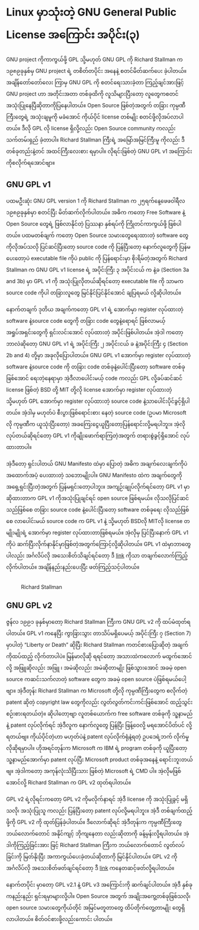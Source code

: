 # Linux မှာသုံးတဲ့ GNU General Public License အကြောင်း အပိုင်း(၃)

GNU project ကိုကာကွယ်ဖို့ GPL သို့မဟုတ် GNU GPL ကို Richard Stallman က ၁၉၈၉ခုနှစ်မှ GNU project ရဲ့ တစိတ်တပိုင်း အနေနဲ့ စတင်မိတ်ဆက်ပေး ခဲ့ပါတယ်။ အချိန်တော်တော်လေး ကြာမှ GNU GPL ကို စတင်ရေးသားခဲ့တာ ကြည့်ချင်အားဖြင့် GNU project ဟာ အတိုင်းအတာ တစ်ခုထိကို လူသိများပြီးတော့ လူတွေကစတင် အသုံးပြုနေပြီဆိုတာကိုပြနေပါတယ်။ Open Source ဖြစ်တဲ့အတွက် တခြား ကုမ္ပဏီကြီးတွေရဲ့ အသုံးချမူကို မခံအောင် ကိုယ်ပိုင် license တစ်မျိုး စတင်ဖို့လိုအပ်လာပါတယ်။ ဒီလို GPL လို license ရှိလို့လည်း Open Source community ကလည်း သက်တမ်းရှည် ခဲ့တာပါ။ Richard Stallman ကြီးရဲ့ အမြော်အမြင်ကြီးမူ ကိုလည်း ဒီတစ်ခုတည်းနဲ့တင် အထင်ကြီးလေးစား ရမှာပါ။ လိုရင်းဖြစ်တဲ့ GNU GPL v1 အကြောင်းကိုစလိုက်ရအောင်ဗျာ။

## GNU GPL v1

ပထမဦးဆုံး GNU GPL version 1 ကို Richard Stallman က ၂၅ရက်နေ့ဖေဖဝါရီလ ၁၉၈၉ခုနှစ်မှာ စတင်ပြီး မိတ်ဆက်လိုက်ပါတယ်။ အဓိက ကတော့ Free Software နဲ့ Open Source တွေရဲ့ ဖြစ်လာနိုင်တဲ့ ပြဿနာ နှစ်ရပ်ကို ကြိုတင်ကာကွယ်ဖို့ ဖြစ်ပါတယ်။ ပထမတစ်ချက် ကတော့ Open Source သမားတွေရေးထားတဲ့ software တွေကိုလိုအပ်သလို ပြင်ဆင်ပြီးတော့ source code ကို ပြန်ပြီးတော့ နောက်လူတွေကို ပြန်မပေးတော့ပဲ executable file ကိုပဲ public ကို ပြန်ရောင်းမှာ စိုးရိမ်တဲ့အတွက် Richard Stallman က GNU GPL v1 license ရဲ့ အပိုင်းကြီး ၃ အပိုင်းငယ် က နဲ့ခ (Section 3a and 3b) မှာ GPL v1 ကို အသုံးပြုလိုတယ်ဆိုရင်တော့ executable file ကို သာမက source code ကိုပါ တခြားလူတွေ မြင်နိုင်ပြင်နိုင်အောင် ချပြရမယ် လို့ဆိုပါတယ်။

နောက်တချက် ဒုတိယ အချက်ကတော့ GPL v1 ရဲ့ အောက်မှာ register လုပ်ထားတဲ့ software နဲ့source code တွေကို တခြား code တွေနဲ့ရောရင် ဖြစ်လာမယ့် အရှုပ်အရှင်းတွေကို ရှင်းလင်းအောင် လုပ်ထားတဲ့ အပိုင်းဖြစ်ပါတယ်။ အဲ့ဒါ ကတော့ ဘာလဲဆိုတော့ GNU GPL v1 ရဲ့ အပိုင်းကြီး ၂ အပိုင်းငယ် ခ နဲ့အပိုင်းကြီး ၄ (Section 2b and 4) တို့မှာ အခုလိုပြောပါတယ်။ GNU GPL v1 အောက်မှာ register လုပ်ထားတဲ့ software နဲ့source code ကို တခြား code တစ်ခုနဲ့ပေါင်းပြီးတော့ software တစ်ခုဖြစ်အောင် ရေးတဲ့နေရာမှာ အဲ့ဒီလာပေါင်းမယ့် code ကလည်း GPL လို့ခပ်ဆင်ဆင် license ဖြစ်တဲ့ BSD တို့ MIT တို့လို license အောက်မှာ register လုပ်ထားတဲ့ သို့မဟုတ် GPL အောက်မှာ register လုပ်ထားတဲ့ source code နဲ့သာပေါင်းပိုင်ခွင့်ရှိပါတယ်။ အဲ့ဒါမှ မဟုတ်ပဲ စီးပွားဖြစ်ရောင်းစား နေတဲ့ source code (ဥပမာ Microsoft လို ကုမ္ပဏီက ယူသုံးပြီးတော့) အခကြေးငွေယူပြီးတော့ပြန်ရောင်းလို့မရပါဘူး။ အဲ့လိုလုပ်တယ်ဆိုရင်တော့ GPL v1 ကိုချိုးဖောက်ရာကြတဲ့အတွက် တရားစွဲခွင့်ရှိအောင် လုပ်ထားတာပါ။

အဲ့ဒီတော့ ရှင်းပါတယ် GNU Manifesto ထဲမှာ ပြောတဲ့ အဓိက အချက်လေးချက်ကိုပဲ အထောက်အပံ့ ပေးထားတဲ့ သဘောမျိုးပါ။ GNU Manifesto ထဲက အချက်တွေကို အရှေ့ရှင်းပြီးတဲ့အတွက် ပြန်မရှင်းတော့ပါဘူး။ အကျဉ်းချုပ်လိုက်ရင်တော့ GPL v1 မှာဆိုထားတာက GPL v1 ကိုအသုံးပြုချင်ရင် open source ဖြစ်ရမယ်။ လိုသလိုပြင်ဆင် သည်ဖြစ်စေ တခြား source code နဲ့ပေါင်းပြီးတော့ software တစ်ခုရေး လိုသည်ဖြစ်စေ လာပေါင်းမယ် source code က GPL v1 နဲ့ သို့မဟုတ် BSDလို MITလို license တမျိုးမျိုးရဲ့ အောက်မှာ register လုပ်ထားတာဖြစ်ရမယ်။ အဲ့လိုမှ ပြင်ပြီးနောက် GPL v1 ကိုပဲ ဆက်ပြီးလိုက်နာနိုင်မှာဖြစ်တဲ့အတွက်ကြောင့်လို့ဆိုပါတယ်။ GPL v1 ထဲမှာဘာတွေ ပါလည်း အင်္ဂလိပ်လို အသေးစိတ်သိချင်ရင်တော့ ဒီ [link](https://www.gnu.org/licenses/old-licenses/gpl-1.0-standalone.html) ကိုသာ တချက်လောက်ကြည့် လိုက်ပါတယ်။ အချိန်နည်းနည်းပေးပြီး ဖတ်ကြည့်သင့်ပါတယ်။

<figure><img src="https://i.imgur.com/H88y7lr.jpeg" alt=""><figcaption><p>Richard Stallman</p></figcaption></figure>

## GNU GPL v2

ဇွန်လ ၁၉၉၁ ခုနှစ်မှာတော့ Richard Stallman ကြီးက GNU GPL v2 ကို ထပ်မံထုတ်ရပါတယ်။ GPL v1 ကနေပြီး ကွာခြားသွား တာသိပ်မရှိပေမယ့် အပိုင်းကြီး ၇ (Section 7) မှာပါတဲ့ “Liberty or Death” ဆိုပြီး Richard Stallman ကတင်စားပြောဆိုတဲ့ အချက်ကိုထပ်ထည့် လိုက်တာပါပဲ။ မြန်မာလိုဆို ရရင်တော့ အသားထဲကလောက် မထွက်အောင်လို့ အဖြူဆိုလည်း အဖြူ ၊ အမဲဆိုလည်း အမဲဆိုတာမျိုး ဖြစ်သွားအောင် အခမဲ့ open source ကဆင်းသက်လာတဲ့ software တွေက အခမဲ့ open source ပဲဖြစ်ရမယ်ပေါ့ဗျာ။ အဲ့ဒီတုန်း Richard Stallman က Microsoft တို့လို ကုမ္ပဏီကြီးတွေက စလိုက်တဲ့ patent ဆိုတဲ့ copyright law တွေကိုလည်း လွတ်လွတ်ကင်းကင်းဖြစ်အောင် ထည့်သွင်း စဉ်းစားရတယ်တဲ့။ ဆိုပါတော့ဗျာ လူတစ်ယောက်က free software တစ်ခုကို သူ့နာမည်နဲ့ patent လုပ်လိုက်ရင် အဲ့ဒီလူက နောက်လူတွေ ပြန်ပြီး ဖြန့်ဝေလို့ မရအောင်ပိတ်ပင် လို့ရတယ်ဗျ။ ကိုယ်ပိုင်တဲ့ဟာ မဟုတ်ပဲနဲ့ patent လုပ်လိုက်ရုံနဲ့ရတဲ့ ဥပဒေရဲ့ဘက် လိုက်မှုလိုဆိုရမှာပါ။ ဟိုအရင်တုန်းက Microsoft က IBM ရဲ့ program တစ်ခုကို ယူပြီးတော့ သူ့နာမည်အောက်မှာ patent လုပ်ပြီး Microsoft product တစ်ခုအနေနဲ့ ရောင်းဘူးတယ်ဗျ။ အဲ့ဒါကတော့ အကုန်လုံးသိပြီးသား ဖြစ်တဲ့ Microsoft ရဲ့ CMD ပါ။ အဲ့လိုမဖြစ်အောင်လို့ Richard Stallman က GPL v2 ထုတ်ရပါတယ်။

GPL v2 ရဲ့လိုရင်းကတော့ GPL v2 ကိုမလိုက်နာရင် အဲ့ဒီ license ကို အသုံးပြုခွင့် မရှိသလို၊ အသုံးပြုသူ ကလည်း ပြန်ပြီးတော့ patent လုပ်လို့မရပါဘူး။ အဲ့ဒီ တစ်ချက်ထည့် ဖို့ကို GPL v2 ကို ထုတ်ပြန်ခဲ့ပါတယ်။ ဒီလောက်ဆိုရင် အဲ့ဒီတုန်းက ကုမ္ပဏီကြီးတွေ ဘယ်လောက်တောင် အနိုင်ကျင့် ဘိုကျနေတာ လည်းဆိုတာကို ခန့်မှန်းလို့ရပါတယ်။ အဲ့ဒါကိုကြည့်ခြင်းအား ဖြင့် Richard Stallman ကြီးက ဘယ်လောက်တောင် လွတ်လပ်ခြင်းကို မြတ်နိုးပြီး အကာကွယ်ပေးခဲ့တယ်ဆိုတာကို မြင်နိုင်ပါတယ်။ GPL v2 ကို အင်္ဂလိပ်လို အသေးစိတ်ဖတ်ချင်ရင်တော့ ဒီ [link](https://www.gnu.org/licenses/old-licenses/gpl-2.0-standalone.html) ကနေတဆင့်ဖတ်လို့ရပါတယ်။

နောက်တပိုင်း မှာတော့ GPL v2.1 နဲ့ GPL v3 အကြောင်းကို ဆက်ချင်ပါတယ်။ အဲ့ဒီ နှစ်ခုကနည်းနည်း ရှင်းရမှာများလို့ပါ။ Open Source အတွက် အချိုးအကွေ့တစ်ခုဖြစ်သလို၊ open source သမားတွေကိုယ်တိုင် အမြင်မတူတာတွေ ထိပ်တိုက်တွေ့တာမျိုး တွေရှိလာပါတယ်။ စိတ်ဝင်စားဖို့လည်းကောင်း ပါတယ်။
